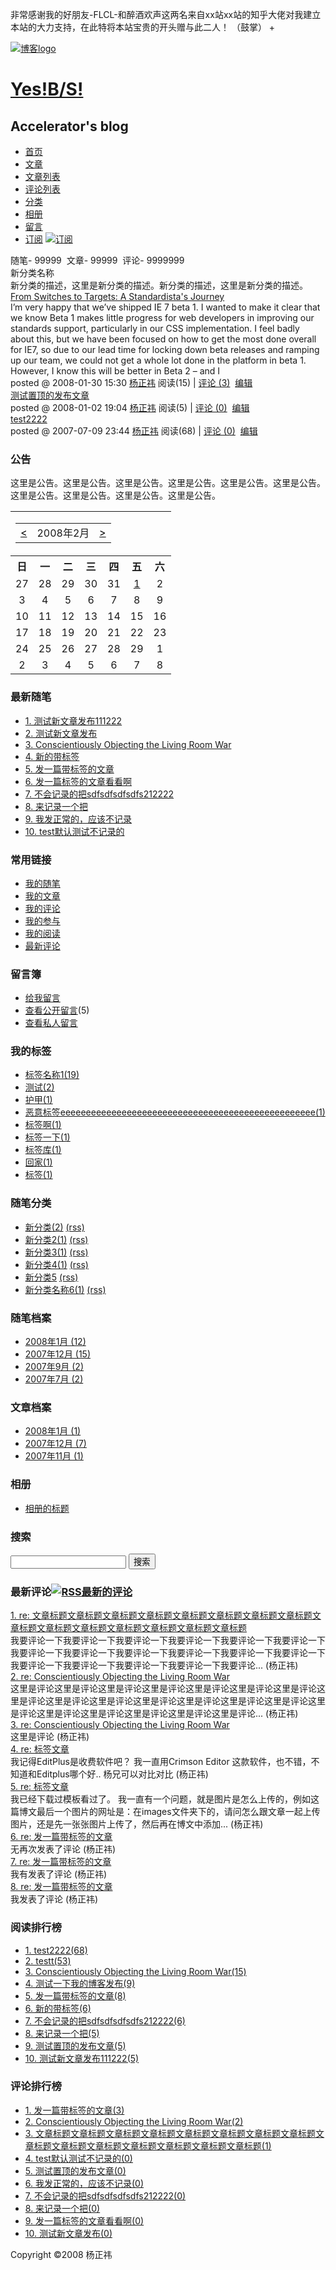 非常感谢我的好朋友-FLCL-和醉酒欢声这两名来自xx站xx站的知乎大佬对我建立本站的大力支持，在此特将本站宝贵的开头赠与此二人！
（鼓掌）
+<!DOCTYPE html public "-//W3C//DTD XHTML 1.0 Transitional//EN" "http://www.w3.org/TR/xhtml1/DTD/xhtml1-transitional.dtd">
<html xmlns="http://www.w3.org/1999/xhtml">

<head id="Head">
<title>博客皮肤模板</title>
<meta http-equiv="Content-Type" content="text/html; charset=utf-8" />
<meta id="metaKeywords" name="keywords" content="博客,博客园,博客皮肤,博客园皮肤" />
<link id="MainCss" type="text/css" rel="stylesheet" href="style.css" />
</head>

<body>

<div id="home">
	<div id="header">
		<div id="blogTitle">
			<a id="lnkBlogLogo" href="#">
			<img id="blogLogo" src="images/logo.gif" alt="博客logo" /></a>
			<h1><a class="headermaintitle" href="http://justinyoung.cnblogs.com/">Yes!B/S!</a></h1>
				<h2>Accelerator&#39;s blog</h2>
		</div>
		<!--end: blogTitle 博客的标题和副标题 -->
		<div id="navigator">
			<ul id="navList">
				<li><a class="menu" href="default.htm">首页</a></li>
				<li><a class="menu" href="ViewPost.htm">文章</a></li>
				<li><a class="menu" href="PostsList.htm">文章列表</a></li>
				<li><a class="menu" href="PostsList2.htm">评论列表</a></li>
				<li><a class="menu" href="EntryList.htm">分类</a></li>
				<li><a class="menu" href="GalleryThumbNailViewer.htm">相册</a></li>
				<li><a href="Profile.htm" class="menu">留言</a></li>
				<li><a class="menu" href="#">订阅</a>
				<a class="aHeaderXML" href="#">
				<img src="images/rss.gif" alt="订阅" /></a></li>
			</ul>
			<div class="blogStats">
				随笔- 99999&nbsp; 文章- 99999&nbsp; 评论- 9999999&nbsp; </div>
			<!--end: blogStats --></div>
		<!--end: navigator 博客导航栏 --></div>
	<!--end: header 头部 -->
	<div id="main">
		<div id="mainContent">
			<div class="forFlow">
				<div class="entrylist">
					<div class="entrylistTitle">
						新分类名称</div>
					<div class="entrylistDescription">
						新分类的描述，这里是新分类的描述。新分类的描述，这里是新分类的描述。</div>
					<div class="entrylistItem">
						<div class="entrylistPosttitle">
							<a class="entrylistItemTitle" href="#">From Switches 
							to Targets: A Standardista&#39;s Journey</a></div>
						<div class="entrylistPostSummary">
							I’m very happy that we’ve shipped IE 7 beta 1. I wanted 
							to make it clear that we know Beta 1 makes little progress 
							for web developers in improving our standards support, 
							particularly in our CSS implementation. I feel badly 
							about this, but we have been focused on how to get the 
							most done overall for IE7, so due to our lead time for 
							locking down beta releases and ramping up our team, 
							we could not get a whole lot done in the platform in 
							beta 1. However, I know this will be better in Beta 
							2 – and I </div>
						<div class="entrylistItemPostDesc">
							posted @ 2008-01-30 15:30 <a href="http://justinyoung.cnblogs.com/">杨正祎</a> 阅读(15) 
							| <a href="#">评论 (3)</a>&nbsp; <a href="#">编辑</a></div>
					</div>
					<div class="postSeparator">
					</div>
					<div class="entrylistItem">
						<div class="entrylistPosttitle">
							<a class="entrylistItemTitle" href="#">测试置顶的发布文章</a></div>
						<div class="entrylistPostSummary">
						</div>
						<div class="entrylistItemPostDesc">
							posted @ 2008-01-02 19:04 <a href="http://justinyoung.cnblogs.com/">杨正祎</a> 阅读(5) 
							| <a href="#">评论 (0)</a>&nbsp; <a href="#">编辑</a></div>
					</div>
					<div class="postSeparator">
					</div>
					<div class="entrylistItem">
						<div class="entrylistPosttitle">
							<a class="entrylistItemTitle" href="#">test2222</a></div>
						<div class="entrylistPostSummary">
						</div>
						<div class="entrylistItemPostDesc">
							posted @ 2007-07-09 23:44 <a href="http://justinyoung.cnblogs.com/">杨正祎</a> 阅读(68) 
							| <a href="#">评论 (0)</a>&nbsp; <a href="#">编辑</a></div>
					</div>
					<p></p>
				</div>
			</div>
			<!--end: forFlow --></div>
		<!--end: mainContent 主体内容容器-->
		<div id="sideBar">
			<div id="sideBarMain">
				<!--done-->
				<div class="newsItem">
					<h3 class="catListTitle">公告</h3>
					这里是公告。这里是公告。这里是公告。这里是公告。这里是公告。这里是公告。这里是公告。这里是公告。这里是公告。这里是公告。 
				</div>
				<div id="calendar">
					<table id="Calendar1_entryCal" class="Cal" cellspacing="0" cellpadding="0" title="Calendar" border="0">
						<tr>
							<td colspan="7">
							<table class="CalTitle" cellspacing="0" border="0">
								<tr>
									<td class="CalNextPrev">
									<a href="javascript:__doPostBack('Calendar1$entryCal','V2922')" style="color: Black" title="Go to the previous month">
									&lt;</a></td>
									<td align="center">2008年2月</td>
									<td class="CalNextPrev" align="right">
									<a href="javascript:__doPostBack('Calendar1$entryCal','V2982')" style="color: Black" title="Go to the next month">
									&gt;</a></td>
								</tr>
							</table>
							</td>
						</tr>
						<tr>
							<th class="CalDayHeader" align="center" abbr="日" scope="col">
							日</th>
							<th class="CalDayHeader" align="center" abbr="一" scope="col">
							一</th>
							<th class="CalDayHeader" align="center" abbr="二" scope="col">
							二</th>
							<th class="CalDayHeader" align="center" abbr="三" scope="col">
							三</th>
							<th class="CalDayHeader" align="center" abbr="四" scope="col">
							四</th>
							<th class="CalDayHeader" align="center" abbr="五" scope="col">
							五</th>
							<th class="CalDayHeader" align="center" abbr="六" scope="col">
							六</th>
						</tr>
						<tr>
							<td class="CalOtherMonthDay" align="center">27</td>
							<td class="CalOtherMonthDay" align="center">28</td>
							<td class="CalOtherMonthDay" align="center">29</td>
							<td class="CalOtherMonthDay" align="center">30</td>
							<td class="CalOtherMonthDay" align="center">31</td>
							<td align="center">
							<a href="http://192.168.18.221/nimand/archive/2008/02/01.html">
							<u>1</u></a></td>
							<td class="CalWeekendDay" align="center">2</td>
						</tr>
						<tr>
							<td class="CalWeekendDay" align="center">3</td>
							<td align="center">4</td>
							<td align="center">5</td>
							<td align="center">6</td>
							<td align="center">7</td>
							<td align="center">8</td>
							<td class="CalWeekendDay" align="center">9</td>
						</tr>
						<tr>
							<td class="CalWeekendDay" align="center">10</td>
							<td align="center">11</td>
							<td align="center">12</td>
							<td align="center">13</td>
							<td class="CalTodayDay" align="center">14</td>
							<td align="center">15</td>
							<td class="CalWeekendDay" align="center">16</td>
						</tr>
						<tr>
							<td class="CalWeekendDay" align="center">17</td>
							<td align="center">18</td>
							<td align="center">19</td>
							<td align="center">20</td>
							<td align="center">21</td>
							<td align="center">22</td>
							<td class="CalWeekendDay" align="center">23</td>
						</tr>
						<tr>
							<td class="CalWeekendDay" align="center">24</td>
							<td align="center">25</td>
							<td align="center">26</td>
							<td align="center">27</td>
							<td align="center">28</td>
							<td align="center">29</td>
							<td class="CalOtherMonthDay" align="center">1</td>
						</tr>
						<tr>
							<td class="CalOtherMonthDay" align="center">2</td>
							<td class="CalOtherMonthDay" align="center">3</td>
							<td class="CalOtherMonthDay" align="center">4</td>
							<td class="CalOtherMonthDay" align="center">5</td>
							<td class="CalOtherMonthDay" align="center">6</td>
							<td class="CalOtherMonthDay" align="center">7</td>
							<td class="CalOtherMonthDay" align="center">8</td>
						</tr>
					</table>
				</div>
				<div id="leftcontentcontainer">
					<div class="catListEssay">
						<h3 class="catListTitle">最新随笔</h3>
						<ul>
							<li><a href="#">1. 测试新文章发布111222</a></li>
							<li><a href="#">2. 测试新文章发布</a></li>
							<li><a href="#">3. Conscientiously Objecting the Living 
							Room War</a></li>
							<li><a href="#">4. 新的带标签</a></li>
							<li><a href="#">5. 发一篇带标签的文章</a></li>
							<li><a href="#">6. 发一篇标签的文章看看啊</a></li>
							<li><a href="#">7. 不会记录的把sdfsdfsdfsdfs212222</a></li>
							<li><a href="#">8. 来记录一个把</a></li>
							<li><a href="#">9. 我发正常的，应该不记录</a></li>
							<li><a href="#">10. test默认测试不记录的</a></li>
						</ul>
					</div>
					<div class="catListLink">
						<h3 class="catListTitle">常用链接</h3>
						<ul>
							<li><a href="#">我的随笔</a></li>
							<li><a href="#">我的文章</a></li>
							<li><a href="#">我的评论</a></li>
							<li><a href="#">我的参与</a></li>
							<li><a href="#">我的阅读</a></li>
							<li><a href="#">最新评论</a></li>
						</ul>
					</div>
					<div class="catListNoteBook">
						<h3 class="catListTitle">留言簿</h3>
						<ul>
							<li><a href="#">给我留言</a> </li>
							<li><a href="#">查看公开留言</a>(5) </li>
							<li><a href="#">查看私人留言</a></li>
						</ul>
					</div>
					<div class="catListTag">
						<h3 class="catListTitle">我的标签</h3>
						<ul>
							<li><a href="#">标签名称1(19)</a></li>
							<li><a href="#">测试(2)</a></li>
							<li><a href="#">护甲(1)</a></li>
							<li><a href="#">恶意标签eeeeeeeeeeeeeeeeeeeeeeeeeeeeeeeeeeeeeeeeeeeeeeeeee(1)</a></li>
							<li><a href="#">标签啊(1)</a></li>
							<li><a href="#">标签一下(1)</a></li>
							<li><a href="#">标签库(1)</a></li>
							<li><a href="#">回家(1)</a></li>
							<li><a href="#">标签(1)</a></li>
						</ul>
					</div>
					<div class="catListPostCategory">
						<h3 class="catListTitle">随笔分类</h3>
						<ul>
							<li><a href="#">新分类(2)</a> <a href="#">(rss)</a></li>
							<li><a href="#">新分类2(1)</a> <a href="#">(rss)</a></li>
							<li><a href="#">新分类3(1)</a> <a href="#">(rss)</a></li>
							<li><a href="#">新分类4(1)</a> <a href="#">(rss)</a></li>
							<li><a href="#">新分类5</a> <a href="#">(rss)</a></li>
							<li><a href="#">新分类名称6(1)</a> <a href="#">(rss)</a></li>
						</ul>
					</div>
					<div class="catListPostArchive">
						<h3 class="catListTitle">随笔档案</h3>
						<ul>
							<li><a href="#">2008年1月 (12)</a> </li>
							<li><a href="#">2007年12月 (15)</a> </li>
							<li><a href="#">2007年9月 (2)</a> </li>
							<li><a href="#">2007年7月 (2)</a> </li>
						</ul>
					</div>
					<div class="catListArticleArchive">
						<h3 class="catListTitle">文章档案</h3>
						<ul>
							<li><a href="#">2008年1月 (1)</a> </li>
							<li><a href="#">2007年12月 (7)</a> </li>
							<li><a href="#">2007年11月 (1)</a> </li>
						</ul>
					</div>
					<div class="catListImageCategory">
						<h3 class="catListTitle">相册</h3>
						<ul>
							<li><a href="#">相册的标题</a> </li>
						</ul>
					</div>
					<div class="mySearch">
						<h3 class="catListTitle">搜索</h3>
						<div>
							<input type="text" name="" id="q" />
							<input type="button" name="" value="搜索" /> </div>
					</div>
					<div class="catListComment">
						<h3 class="catListTitle">最新评论<a href="#"><img src="images/xml.gif" alt="RSS最新的评论" /></a></h3>
						<div class="divRecentCommentAticle">
							<a class="listitem" href="#">1. re: 文章标题文章标题文章标题文章标题文章标题文章标题文章标题文章标题文章标题文章标题文章标题文章标题文章标题文章标题文章标题</a>
						</div>
						<div class="divRecentComment">
							我要评论一下我要评论一下我要评论一下我要评论一下我要评论一下我要评论一下我要评论一下我要评论一下我要评论一下我要评论一下我要评论一下我要评论一下我要评论一下我要评论一下我要评论一下我要评论一下我要评论... 
							(杨正祎) </div>
						<div class="divRecentCommentAticle">
							<a class="listitem" href="#">2. re: Conscientiously 
							Objecting the Living Room War</a> </div>
						<div class="divRecentComment">
							这里是评论这里是评论这里是评论这里是评论这里是评论这里是评论这里是评论这里是评论这里是评论这里是评论这里是评论这里是评论这里是评论这里是评论这里是评论这里是评论这里是评论这里是评论这里是评论这里是评论... 
							(杨正祎) </div>
						<div class="divRecentCommentAticle">
							<a class="listitem" href="#">3. re: Conscientiously 
							Objecting the Living Room War</a> </div>
						<div class="divRecentComment">
							这里是评论 (杨正祎) </div>
						<div class="divRecentCommentAticle">
							<a class="listitem" href="#">4. re: 标签文章</a> </div>
						<div class="divRecentComment">
							我记得EditPlus是收费软件吧？ 我一直用Crimson Editor 这款软件，也不错，不知道和Editplus哪个好.. 
							杨兄可以对比对比 (杨正祎) </div>
						<div class="divRecentCommentAticle">
							<a class="listitem" href="#">5. re: 标签文章</a> </div>
						<div class="divRecentComment">
							我已经下载过模板看过了。 我一直有一个问题，就是图片是怎么上传的，例如这篇博文最后一个图片的网址是：在images文件夹下的，请问怎么跟文章一起上传图片，还是先一张张图片上传了，然后再在博文中添加... 
							(杨正祎) </div>
						<div class="divRecentCommentAticle">
							<a class="listitem" href="#">6. re: 发一篇带标签的文章</a>
						</div>
						<div class="divRecentComment">
							无再次发表了评论 (杨正祎) </div>
						<div class="divRecentCommentAticle">
							<a class="listitem" href="#">7. re: 发一篇带标签的文章</a>
						</div>
						<div class="divRecentComment">
							我有发表了评论 (杨正祎) </div>
						<div class="divRecentCommentAticle">
							<a class="listitem" href="#">8. re: 发一篇带标签的文章</a>
						</div>
						<div class="divRecentComment">
							我发表了评论 (杨正祎) </div>
					</div>
					<div class="catListView">
						<h3 class="catListTitle">阅读排行榜</h3>
						<ul>
							<li><a href="#">1. test2222(68)</a> </li>
							<li><a href="#">2. testt(53)</a> </li>
							<li><a href="#">3. Conscientiously Objecting the Living 
							Room War(15)</a> </li>
							<li><a href="#">4. 测试一下我的博客发布(9)</a> </li>
							<li><a href="#">5. 发一篇带标签的文章(8)</a> </li>
							<li><a href="#">6. 新的带标签(6)</a> </li>
							<li><a href="#">7. 不会记录的把sdfsdfsdfsdfs212222(6)</a>
							</li>
							<li><a href="#">8. 来记录一个把(5)</a> </li>
							<li><a href="#">9. 测试置顶的发布文章(5)</a> </li>
							<li><a href="#">10. 测试新文章发布111222(5)</a> </li>
						</ul>
					</div>
					<div class="catListFeedback">
						<h3 class="catListTitle">评论排行榜</h3>
						<ul>
							<li><a href="#">1. 发一篇带标签的文章(3)</a> </li>
							<li><a href="#">2. Conscientiously Objecting the Living 
							Room War(2)</a> </li>
							<li><a href="#">3. 文章标题文章标题文章标题文章标题文章标题文章标题文章标题文章标题文章标题文章标题文章标题文章标题文章标题文章标题文章标题(1)</a>
							</li>
							<li><a href="#">4. test默认测试不记录的(0)</a> </li>
							<li><a href="#">5. 测试置顶的发布文章(0)</a> </li>
							<li><a href="#">6. 我发正常的，应该不记录(0)</a> </li>
							<li><a href="#">7. 不会记录的把sdfsdfsdfsdfs212222(0)</a>
							</li>
							<li><a href="#">8. 来记录一个把(0)</a> </li>
							<li><a href="#">9. 发一篇标签的文章看看啊(0)</a> </li>
							<li><a href="#">10. 测试新文章发布(0)</a> </li>
						</ul>
					</div>
				</div>
			</div>
			<!--end: sideBarMain -->
			<div class="clear">
			</div>
			<!--end: sideBar 侧边栏容器 --></div>
	</div>
	<!--end: main -->
	<div class="clear">
	</div>
	<div id="footer">
		Copyright ©2008 杨正祎</div>
	<!--end: footer --></div>
<!--end: home 自定义的最大容器 -->

</body>

</html>
